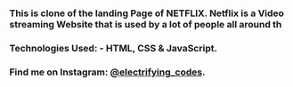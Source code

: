 ### This is clone of the landing Page of NETFLIX. Netflix is a Video streaming Website that is used by a lot of people all around th

### Technologies Used: - HTML, CSS & JavaScript.

### Find me on Instagram: [@electrifying_codes][instagram].

[instagram]: https://www.instagram.com/electrifying_codes
